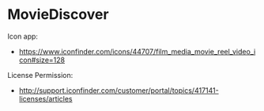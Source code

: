 # MovieDiscover

Icon app:
- https://www.iconfinder.com/icons/44707/film_media_movie_reel_video_icon#size=128

License Permission:
- http://support.iconfinder.com/customer/portal/topics/417141-licenses/articles